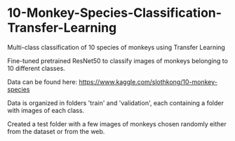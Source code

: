 # 10-Monkey-Species-Classification-Transfer-Learning
Multi-class classification of 10 species of monkeys using Transfer Learning

Fine-tuned pretrained ResNet50 to classify images of monkeys belonging to 10 different classes.

Data can be found here: https://www.kaggle.com/slothkong/10-monkey-species

Data is organized in folders 'train' and 'validation', each containing a folder with images of each class.  
                                  
Created a test folder with a few images of monkeys chosen randomly either from the dataset or from the web. 
